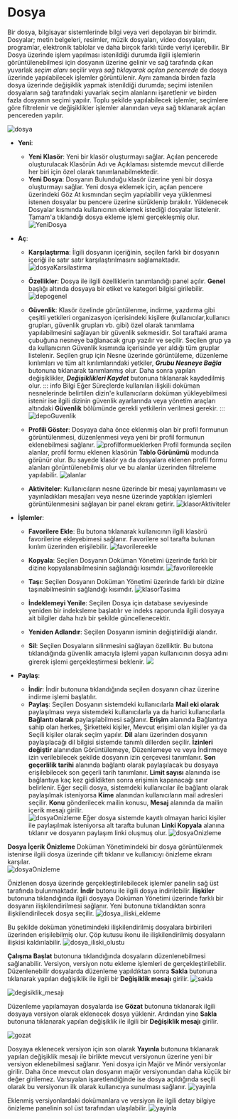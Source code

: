 ﻿# Dosya
Bir dosya, bilgisayar sistemlerinde bilgi veya veri depolayan bir birimdir. Dosyalar; metin belgeleri, resimler, müzik dosyaları, video dosyaları, programlar, elektronik tablolar ve daha birçok farklı türde veriyi içerebilir.
Bir Dosya üzerinde işlem yapılması istenildiği durumda ilgili işlemlerin görüntülenebilmesi için dosyanın üzerine gelinir ve sağ tarafında çıkan yuvarlak _seçim alanı_ seçilir veya  _sağ tıklayarak açılan pencerede_ de dosya üzerinde yapılabilecek işlemler görüntülenir. Aynı zamanda birden fazla dosya üzerinde değişiklik yapmak istenildiği durumda; seçimi istenilen dosyaların sağ tarafındaki yuvarlak seçim alanlarını işaretlenir ve birden fazla dosyanın seçimi yapılır. Toplu şekilde yapılabilecek işlemler, seçimlere göre filtrelenir ve değişiklikler işlemler alanından veya sağ tıklanarak açılan pencereden yapılır.

![dosya](https://docsbimser.blob.core.windows.net/imagecontainer/Dosya-9bd0cf2d-8404-4d05-a3a1-7b19f9adbce9.png)

- **Yeni**:

   - **Yeni Klasör**: Yeni bir klasör oluşturmayı sağlar. Açılan pencerede oluşturulacak Klasörün Adı ve Açıklaması sistemde mevcut dillerde her biri için özel olarak tanımlanabilmektedir.
   -  **Yeni Dosya**: Dosyanın Bulunduğu klasör üzerine yeni bir dosya oluşturmayı sağlar. Yeni dosya eklemek için, açılan pencere üzerindeki Göz At kısmından seçim yapılabilir veya yüklenmesi istenen dosyalar bu pencere üzerine sürüklenip bırakılır. Yüklenecek Dosyalar kısmında kullanıcının eklemek istediği dosyalar listelenir. Tamam'a tıklandığı dosya ekleme işlemi gerçekleşmiş olur.
   ![YeniDosya](https://docsbimser.blob.core.windows.net/imagecontainer/KlasorYeniDosya-2b1f7cb0-f99f-4101-a81f-e9e252d4cc09.png)

-   **Aç**:
    -  **Karşılaştırma**: İlgili dosyanın içeriğinin, seçilen farklı bir dosyanın içeriği ile satır satır karşılaştırılmasını sağlamaktadır. 
    ![dosyaKarsilastirma](https://docsbimser.blob.core.windows.net/imagecontainer/DosyaKarsilastirma-5124b549-4180-41a9-9572-9c8e77a69885.png)

     -   **Özellikler**: Dosya ile ilgili özelliklerin tanımlandığı panel açılır. **Genel** başlığı altında dosyaya bir etiket ve kategori bilgisi girilebilir.
  ![depogenel](https://docsbimser.blob.core.windows.net/imagecontainer/dosya_ozellikler-c1f209f1-aaab-420f-bd17-f8403b82c4f7.png)

     -  **Güvenlik**: Klasör özelinde görüntülenme, indirme, yazdırma gibi çeşitli yetkileri organizasyon içerisindeki kişilere (kullanıcılar,kullanıcı grupları, güvenlik grupları vb. gibi)  özel olarak tanımlama yapılabilmesini sağlayan bir güvenlik sekmesidir. 
Sol taraftaki arama çubuğuna nesneye bağlanacak grup yazılır ve seçilir. Seçilen grup ya da kullanıcının Güvenlik kısmında içerisinde yer aldığı tüm gruplar listelenir. Seçilen grup için Nesne üzerinde görüntüleme, düzenleme kırılımları ve tüm alt kırılımlarındaki yetkiler, **_Grubu Nesneye Bağla_** butonuna tıklanarak tanımlanmış olur. Daha sonra yapılan değişiklikler, **_Değişiklikleri Kaydet_** butonuna tıklanarak kaydedilmiş olur.
::: info Bilgi
Eğer Süreçlerde kullanılan ilişkili doküman nesnelerinde belirtilen dizin'e kullanıcıların doküman yükleyebilmesi istenir ise ilgili dizinin güvenlik ayarlarında veya yönetim araçları altındaki **Güvenlik** bölümünde gerekli yetkilerin verilmesi gerekir. 
:::
![depoGuvenlik](https://docsbimser.blob.core.windows.net/imagecontainer/DepoGuvenlik-519c09f3-7365-496f-a594-8e6acb578554.png)
 
     -  **Profili Göster**: Dosyaya daha önce eklenmiş olan bir profil formunun görüntülenmesi, düzenlenmesi veya yeni bir profil formunun eklenebilmesi sağlanır.
![profilformueklerken](https://docsbimser.blob.core.windows.net/imagecontainer/DepoProfilFormuEklerken-268af26e-b57c-431c-9099-dea272382e37.png)
 Profil formunda seçilen alanlar, profil formu eklenen klasörün **Tablo Görünümü** modunda görünür olur. Bu sayede klasör ya da dosyalara eklenen profil formu alanları görüntülenebilmiş olur ve bu alanlar üzerinden filtreleme yapılabilir. ![alanlar](https://docsbimser.blob.core.windows.net/imagecontainer/tablogorunumualanlar-8a67d321-4e99-43c0-85d1-9b5d24702782.png)

    -  **Aktiviteler**: Kullanıcıların nesne üzerinde bir mesaj yayınlamasını ve yayınladıkları mesajları veya nesne üzerinde yaptıkları işlemleri görüntülenmesini sağlayan bir panel ekranı getirir.
    ![klasorAktiviteler](https://docsbimser.blob.core.windows.net/imagecontainer/KlasorAktiviteler-5e2f81fd-af43-48c7-9322-8f9340919627.png)

- **İşlemler**:
   - **Favorilere Ekle**: Bu butona tıklanarak kullanıcının ilgili klasörü favorilerine ekleyebimesi sağlanır. Favorilere sol tarafta bulunan kırılım üzerinden erişilebilir.
   ![favorilereekle](https://docsbimser.blob.core.windows.net/imagecontainer/favorilerekle-40756f98-c6eb-4d8d-9441-d9cc609d85aa.png) 

  - **Kopyala**:  Seçilen Dosyanın Doküman Yönetimi üzerinde farklı bir dizine kopyalanabilmesinin sağlandığı kısımdır.
![favorilereekle](https://docsbimser.blob.core.windows.net/imagecontainer/dosya_kopyala-b38d9465-e7ac-4302-a53e-41381d961f89.png)

  - **Taşı**: Seçilen Dosyanın Doküman Yönetimi üzerinde farklı bir dizine taşınabilmesinin sağlandığı kısımdır.  ![klasorTasima](https://docsbimser.blob.core.windows.net/imagecontainer/KlasorTasima-cd369369-6017-45c5-a3f2-28489db60908.png)
  - **İndeklemeyi Yenile**: Seçilen Dosya için database seviyesinde yeniden bir indeksleme başlatılır ve indeks raporunda ilgili dosyaya  ait bilgiler daha hızlı bir şekilde güncellenecektir.
  - **Yeniden Adlandır**: Seçilen Dosyanın isminin değiştirildiği alandır.
  - **Sil**: Seçilen Dosyaların silinmesini sağlayan özelliktir. Bu butona tıklandığında güvenlik amacıyla işlemi yapan kullanıcının dosya adını girerek işlemi gerçekleştirmesi beklenir. 
![](https://docsbimser.blob.core.windows.net/imagecontainer/DepoSil-eb340979-e4fb-498a-9642-d8106e260637.png)

- **Paylaş**:
	- **İndir**: İndir butonuna tıklandığında seçilen dosyanın cihaz üzerine indirme işlemi başlatılır.
	- **Paylaş**: Seçilen Dosyanın sistemdeki kullanıcılarla **Mail eki olarak** paylaşılması veya sistemdeki kullanıcılarla ya da harici kullanıcılarla **Bağlantı olarak** paylaşılabilmesi sağlanır. 
	**Erişim** alanında Bağlantıya sahip olan herkes, Şirketteki kişiler, Mevcut erişimi olan kişiler ya da Seçili kişiler olarak seçim yapılır. **Dil** alanı üzerinden dosyanın paylaşılacağı dil bilgisi sistemde tanımlı dillerden seçilir. **İzinleri değiştir** alanından Görüntülemeye, Düzenlemeye ve veya İndirmeye izin verilebilecek şekilde dosyanın izin çerçevesi tanımlanır. **Son geçerlilik tarihi** alanında bağlantı olarak paylaşılacak bu dosyaya erişilebilecek son geçerli tarih tanımlanır. **Limit sayısı** alanında ise bağlantıya kaç kez gidildikten sonra erişimin kapanacağı sınır belirlenir. Eğer seçili dosya, sistemdeki kullanıcılar ile bağlantı olarak paylaşılmak isteniyorsa **Kime** alanından kullanıcıların mail adresleri seçilir. **Konu** gönderilecek mailin konusu, **Mesaj** alanında da mailin içerik mesajı girilir.  
![dosyaOnizleme](https://docsbimser.blob.core.windows.net/imagecontainer/dosya_paylas-d457c8aa-3601-4171-972e-2eae3694f676.png)
Eğer dosya sistemde kayıtlı olmayan harici kişiler ile paylaşılmak isteniyorsa alt tarafta bulunan **Linki Kopyala** alanına tıklanır ve dosyanın paylaşım linki oluşmuş olur.
 ![dosyaOnizleme](https://docsbimser.blob.core.windows.net/imagecontainer/dosya_paylasma_linki-9e0b1984-00be-49aa-9620-7a083a6296c3.png)

**Dosya İçerik Önizleme**
Doküman Yönetimindeki bir dosya görüntülenmek istenirse ilgili dosya üzerinde çift tıklanır ve kullanıcıyı önizleme ekranı karşılar.  
![dosyaOnizleme](https://docsbimser.blob.core.windows.net/imagecontainer/dosyaonizleme-2f57e83a-515a-4686-b4d2-66d5f562981d.png)

Önizlenen dosya üzerinde gerçekleştirilebilecek işlemler panelin sağ üst tarafında bulunmaktadır. **İndir** butonu ile ilgili dosya indirilebilir.
**İlişkiler** butonuna tıklandığında ilgili dosyaya Doküman Yönetimi üzerinde farklı bir dosyanın ilişkilendirilmesi sağlanır. Yeni butonuna tıklandıktan sonra ilişkilendirilecek dosya seçilir.
 ![dosya_iliski_ekleme](https://docsbimser.blob.core.windows.net/imagecontainer/dosya_iliski_ekleme2-bbf28188-9ac0-40db-9cac-857ecd8eaa2d.png)

 Bu şekilde doküman yönetimindeki ilişkilendirilmiş dosyalara birbirileri üzerinden erişilebilmiş olur. Çöp kutusu ikonu ile ilişkilendirilmiş dosyaların ilişkisi kaldırılabilir.
![dosya_iliski_olustu](https://docsbimser.blob.core.windows.net/imagecontainer/dosya_iliski_olustu2-77be7169-be66-450a-97de-78e66b15db35.png)

**Çalışma Başlat** butonuna tıklandığında dosyaların düzenlenebilmesi sağlanabilir. Versiyon, versiyon notu ekleme işlemleri de gerçekleştirilebilir.
Düzenlenebilir dosyalarda düzenleme yapıldıktan sonra **Sakla** butonuna tıklanarak yapılan değişiklik ile ilgili bir **Değişiklik mesajı** girilir.
![sakla](https://docsbimser.blob.core.windows.net/imagecontainer/sakla_txt-5b9d1736-99ce-4791-8b03-2d1fa22af3e4.png)

![degisiklik_mesajı](https://docsbimser.blob.core.windows.net/imagecontainer/versiyon_mesaj%C4%B1-54879ef3-c7ce-4f17-ab61-5dc209c84342.png)

Düzenleme yapılamayan dosyalarda ise **Gözat** butonuna tıklanarak ilgili dosyaya versiyon olarak eklenecek dosya yüklenir.  Ardından yine **Sakla** butonuna tıklanarak yapılan değişiklik ile ilgili bir **Değişiklik mesajı** girilir.

![gozat](https://docsbimser.blob.core.windows.net/imagecontainer/gozat-e1cdfe85-adbc-4b83-96cd-863582ce1ff2.png)

Dosyaya eklenecek versiyon için son olarak **Yayınla** butonuna tıklanarak yapılan değişiklik mesajı ile birlikte mevcut versiyonun üzerine yeni bir versiyon eklenebilmesi sağlanır. Yeni dosya için Majör ve Minör versiyonlar girilir. Daha önce mevcut olan dosyanın majör versiyonundan daha küçük bir değer girilemez. Varsıyalan işaretlendiğinde ise dosya açıldığında seçili olarak bu versiyonun ilk olarak kullanıcıya sunulması sağlanır.
![yayinla](https://docsbimser.blob.core.windows.net/imagecontainer/versiyon_pdf_yay%C4%B1nla-57f253a5-c648-4308-a203-43ff9d385abf.png)

Eklenmiş versiyonlardaki dokümanlara ve versiyon ile ilgili detay bilgiye önizleme panelinin sol üst tarafından ulaşılabilir.
![yayinla](https://docsbimser.blob.core.windows.net/imagecontainer/Versiyon_Bilgisi-2eba5dad-1fd5-48a2-a85f-ade9bd1e810b.png)
